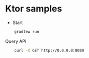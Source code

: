 # Ktor samples

* Start
```bash
    gradlew run
```

Query API
```bash
    curl -X GET http://0.0.0.0:8080
```